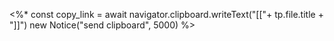 <%*
const copy_link = await navigator.clipboard.writeText("[["+ tp.file.title + "]]")
new Notice("send clipboard", 5000)
%>